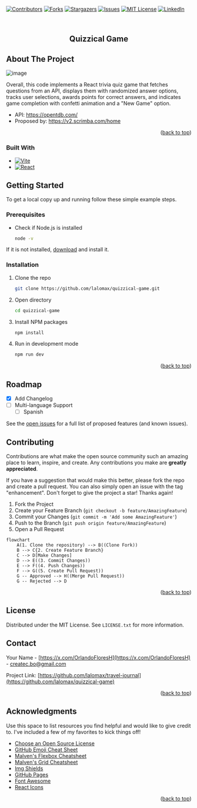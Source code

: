 
<a id="readme-top"></a>


<!-- PROJECT SHIELDS -->
<!--
*** I'm using markdown "reference style" links for readability.
*** Reference links are enclosed in brackets [ ] instead of parentheses ( ).
*** See the bottom of this document for the declaration of the reference variables
*** for contributors-url, forks-url, etc. This is an optional, concise syntax you may use.
*** https://www.markdownguide.org/basic-syntax/#reference-style-links
-->
[![Contributors][contributors-shield]][contributors-url]
[![Forks][forks-shield]][forks-url]
[![Stargazers][stars-shield]][stars-url]
[![Issues][issues-shield]][issues-url]
[![MIT License][license-shield]][license-url]
[![LinkedIn][linkedin-shield]][linkedin-url]



<!-- PROJECT LOGO -->
<br />
<div align="center">
  <!-- 
  <a href="https://github.com/othneildrew/Best-README-Template">
    <img src="images/logo.png" alt="Logo" width="80" height="80"> 
  </a>
  -->

  <h2 align="center">Quizzical Game</h2>

</div>




<!-- ABOUT THE PROJECT -->
## About The Project

![image](https://github.com/user-attachments/assets/4f6f6ed7-ed4c-41d5-8159-41bed024dd2b)


Overall, this code implements a React trivia quiz game that fetches questions from an API, displays them with randomized answer options, tracks user selections, awards points for correct answers, and indicates game completion with confetti animation and a "New Game" option.



* API: https://opentdb.com/
* Proposed by: https://v2.scrimba.com/home

<p align="right">(<a href="#readme-top">back to top</a>)</p>


### Built With

* [![Vite][Vitejs]][Vite-url]
* [![React][React.js]][React-url]



<!-- GETTING STARTED -->
## Getting Started

To get a local copy up and running follow these simple example steps.

### Prerequisites

* Check if Node.js is installed
  ```sh
  node -v
  ```
If it is not installed, [download](https://nodejs.org/en) and install it.

### Installation

1. Clone the repo
   ```sh
   git clone https://github.com/lalomax/quizzical-game.git
   ```
1. Open directory
   ```sh
   cd quizzical-game
   ```
   
3. Install NPM packages
   ```sh
   npm install
   ```
4. Run in development mode
   ```js
   npm run dev
   ```

<p align="right">(<a href="#readme-top">back to top</a>)</p>



<!-- ROADMAP -->
## Roadmap

- [x] Add Changelog
- [ ] Multi-language Support
    - [ ] Spanish

See the [open issues](https://github.com/lalomax/quizzical-game/issues) for a full list of proposed features (and known issues).



<!-- CONTRIBUTING -->
## Contributing

Contributions are what make the open source community such an amazing place to learn, inspire, and create. Any contributions you make are **greatly appreciated**.

If you have a suggestion that would make this better, please fork the repo and create a pull request. You can also simply open an issue with the tag "enhancement".
Don't forget to give the project a star! Thanks again!

1. Fork the Project
2. Create your Feature Branch (`git checkout -b feature/AmazingFeature`)
3. Commit your Changes (`git commit -m 'Add some AmazingFeature'`)
4. Push to the Branch (`git push origin feature/AmazingFeature`)
5. Open a Pull Request

```mermaid
flowchart 
    A(1. Clone the repository) --> B((Clone Fork))
    B --> C{2. Create Feature Branch}
    C --> D[Make Changes]
    D --> E((3. Commit Changes))
    E --> F((4. Push Changes))
    F --> G((5. Create Pull Request))
    G -- Approved --> H((Merge Pull Request))
    G -- Rejected --> D
```

<p align="right">(<a href="#readme-top">back to top</a>)</p>



<!-- LICENSE -->
## License

Distributed under the MIT License. See `LICENSE.txt` for more information.


<!-- CONTACT -->
## Contact

Your Name - [https://x.com/OrlandoFloresH](https://x.com/OrlandoFloresH) - createc.bo@gmail.com

Project Link: [https://github.com/lalomax/travel-journal](https://github.com/lalomax/quizzical-game)

<p align="right">(<a href="#readme-top">back to top</a>)</p>



<!-- ACKNOWLEDGMENTS -->
## Acknowledgments

Use this space to list resources you find helpful and would like to give credit to. I've included a few of my favorites to kick things off!

* [Choose an Open Source License](https://choosealicense.com)
* [GitHub Emoji Cheat Sheet](https://www.webpagefx.com/tools/emoji-cheat-sheet)
* [Malven's Flexbox Cheatsheet](https://flexbox.malven.co/)
* [Malven's Grid Cheatsheet](https://grid.malven.co/)
* [Img Shields](https://shields.io)
* [GitHub Pages](https://pages.github.com)
* [Font Awesome](https://fontawesome.com)
* [React Icons](https://react-icons.github.io/react-icons/search)

<p align="right">(<a href="#readme-top">back to top</a>)</p>



<!-- MARKDOWN LINKS & IMAGES -->
<!-- https://www.markdownguide.org/basic-syntax/#reference-style-links -->
[contributors-shield]: https://img.shields.io/github/contributors/lalomax/quizzical-game.svg?style=for-the-badge
[contributors-url]: https://github.com/lalomax/quizzical-game/graphs/contributors
[forks-shield]: https://img.shields.io/github/forks/lalomax/quizzical-game.svg?style=for-the-badge
[forks-url]: https://github.com/lalomax/quizzical-game/network/members
[stars-shield]: https://img.shields.io/github/stars/lalomax/quizzical-game.svg?style=for-the-badge
[stars-url]: https://github.com/lalomax/quizzical-game/stargazers
[issues-shield]: https://img.shields.io/github/issues/lalomax/quizzical-game.svg?style=for-the-badge
[issues-url]: https://github.com/lalomax/quizzical-game/issues
[license-shield]: https://img.shields.io/github/license/lalomax/quizzical-game.svg?style=for-the-badge
[license-url]: https://github.com/lalomax/quizzical-game/blob/master/LICENSE.txt
[linkedin-shield]: https://img.shields.io/badge/-LinkedIn-black.svg?style=for-the-badge&logo=linkedin&colorB=555
[linkedin-url]: https://linkedin.com/in/orlando-flores365/
[Next.js]: https://img.shields.io/badge/next.js-000000?style=for-the-badge&logo=nextdotjs&logoColor=white
[Next-url]: https://nextjs.org/
[Vitejs]: https://img.shields.io/badge/vite-%23646CFF.svg?style=for-the-badge&logo=vite&logoColor=white
[vite-url]: https://vitejs.dev/
[React.js]: https://img.shields.io/badge/React-20232A?style=for-the-badge&logo=react&logoColor=61DAFB
[React-url]: https://reactjs.org/
[Vue.js]: https://img.shields.io/badge/Vue.js-35495E?style=for-the-badge&logo=vuedotjs&logoColor=4FC08D
[Vue-url]: https://vuejs.org/
[Angular.io]: https://img.shields.io/badge/Angular-DD0031?style=for-the-badge&logo=angular&logoColor=white
[Angular-url]: https://angular.io/
[Svelte.dev]: https://img.shields.io/badge/Svelte-4A4A55?style=for-the-badge&logo=svelte&logoColor=FF3E00
[Svelte-url]: https://svelte.dev/
[Laravel.com]: https://img.shields.io/badge/Laravel-FF2D20?style=for-the-badge&logo=laravel&logoColor=white
[Laravel-url]: https://laravel.com
[Bootstrap.com]: https://img.shields.io/badge/Bootstrap-563D7C?style=for-the-badge&logo=bootstrap&logoColor=white
[Bootstrap-url]: https://getbootstrap.com
[JQuery.com]: https://img.shields.io/badge/jQuery-0769AD?style=for-the-badge&logo=jquery&logoColor=white
[JQuery-url]: https://jquery.com 
